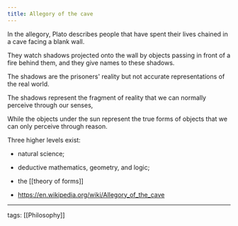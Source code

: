 ```yaml
---
title: Allegory of the cave
---
```


In the allegory, Plato describes people that have spent their lives chained in a cave facing a blank wall.  

They watch shadows projected onto the wall by objects passing in front of a fire behind them, and they give names to these shadows.  

The shadows are the prisoners' reality but not accurate representations of the real world.  

The shadows represent the fragment of reality that we can normally perceive through our senses,  

While the objects under the sun represent the true forms of objects that we can only perceive through reason.  

Three higher levels exist:  
- natural science;  
- deductive mathematics, geometry, and logic;  
- the [[theory of forms]]  

- https://en.wikipedia.org/wiki/Allegory_of_the_cave  

---

tags: [[Philosophy]]